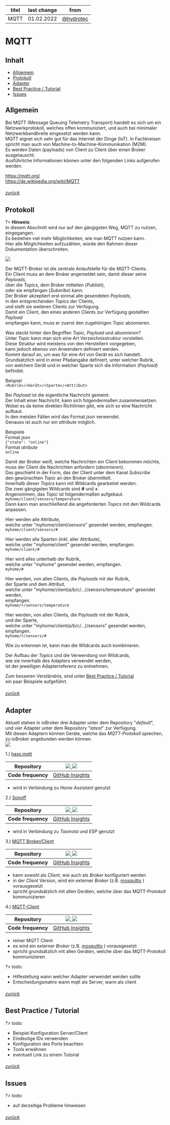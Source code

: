 | titel | last change | from |
| -------- | -------- | -------- |
| MQTT | 01.02.2022 | [@hydrotec](https://forum.iobroker.net/user/hydrotec) |

# MQTT

## Inhalt
* [Allgemein](#Allgemein)
* [Protokoll](#Protokoll)
* [Adapter](#Adapter)
* [Best Practice / Tutorial](#best-practice--tutorial)
* [Issues](#Issues)

## Allgemein
Bei MQTT (Message Queuing Telemetry Transport) 
handelt es sich um ein Netzwerkprotokoll, welches offen kommuniziert, 
und auch bei minimaler Netzwerkbandbreite eingesetzt werden kann.  
MQTT eignet sich sehr gut für das Internet der Dinge (IoT). 
In Fachkreisen spricht man auch von  Machine-to-Machine-Kommunikation (M2M).  
Es werden Daten (payloads) von Client zu Client über einen Broker ausgetauscht.  
Ausführliche Informationen können unter den folgenden Links aufgerufen werden.  

[<https://mqtt.org/>](https://mqtt.org/)  
[<https://de.wikipedia.org/wiki/MQTT>](https://de.wikipedia.org/wiki/MQTT)  

###### [zurück](#Inhalt)

## Protokoll

?> **Hinweis**:  
     In diesem Abschnitt wird nur auf den gängigsten Weg, 
	 MQTT zu nutzen, eingegangen.  
	 Es bestehen viel mehr Möglichkeiten, wie man MQTT nutzen kann.  
	 Hier alle Möglichkeiten aufzuzählen, 
	 würde den Rahmen dieser Dokumentation überschreiten.  

  
![](https://raw.githubusercontent.com/hydrotec468/test-md.docs/main/docs/de/media/Doku_mqtt_03.png)  
  
Der MQTT-Broker ist die zentrale Anlaufstelle für die MQTT-Clients.  
Ein Client muss an dem Broker angemeldet sein, damit dieser seine *Payloads*,  
über die *Topics*, dem Broker mitteilen (*Publish*),  
oder sie empfangen (*Subsribe*) kann.  
Der Broker akzeptiert erst einmal alle gesendeten *Payloads*,  
in den entsprechenden *Topics* der Clients,  
und stellt sie weiteren Clients zur Verfügung.  
Damit ein Client, den eines anderen Clients zur Verfügung gestellten *Payload*  
empfangen kann, muss er zuerst den zugehörigen *Topic* abonnieren.  

Was steckt hinter den Begriffen *Topic*, *Payload* und *abonnieren*?  
Unter *Topic* kann man sich eine Art Verzeichnisstruktur vorstellen.  
Diese Struktur wird meistens von den Herstellern vorgegeben,  
kann jedoch ebenso von Anwendern definiert werden.  
Kommt darauf an, um was für eine Art von Gerät es sich handelt.  
Grundsätzlich wird in einer Pfadangabe definiert, unter welcher Rubrik,  
von welchem Gerät und in welcher Sparte sich die Information (*Payload*) befindet.  

Beispiel  
`<Rubrik>/<Gerät>/<Sparte>/<Attribut>`  

Bei *Payload* ist die eigentliche Nachricht gemeint.  
Der Inhalt einer Nachricht, kann sich folgendermaßen zusammensetzen.  
Wobei es da keine direkten Richtlinien gibt, wie sich so eine Nachricht aufbaut.  
In den meisten Fällen wird das Format *json* verwendet.  
Genauso ist auch nur ein *attribute* möglich.  

Beispiele  
Format *json*  
`{"state": "online"}`  
Format *atribute*  
`online`  

Damit der Broker weiß, welche Nachrichten ein Client bekommen möchte,  
muss der Client die Nachrichten anfordern (*abonnieren*).  
Das geschieht in der Form, das der Client unter dem Kanal *Subscribe*  
den gewünschten *Topic* an den Broker übermittelt.  
Innerhalb dieser *Topics* kann mit Wildcards gearbeitet werden.  
Die zwei gängigsten Wildcards sind ***#*** und ***+***.  
Angenommen, das *Topic* ist folgendermaßen aufgebaut.  
`myhome/client/sensors/temperature`  
Dann kann man anschließend die angeforderten *Topics* mit den Wildcards anpassen.  
  
Hier werden alle Attribute,  
welche unter "myhome/client/sensors" gesendet werden, empfangen.  
`myhome/client/sensors/#`  

Hier werden alle Sparten (inkl. aller Attribute),  
welche unter "myhome/client" gesendet werden, empfangen.  
`myhome/client/#`  

Hier wird alles unterhalb der Rubrik,  
welche unter "myhome" gesendet werden, empfangen.  
`myhome/#`  

Hier werden, von allen Clients, die *Payloads* mit der Rubrik,  
der Sparte und dem Attribut,  
welche unter "myhome/client(a/b/c/...)/sensors/temperature" gesendet werden,  
empfangen.  
`myhome/+/sensors/temperature`  

Hier werden, von allen Clients, die *Payloads* mit der Rubrik,  
und der Sparte,  
welche unter "myhome/client(a/b/c/...)/sensors" gesendet werden, empfangen.  
`myhome/+/sensors/#`       

Wie zu erkennen ist, kann man die Wildcards auch kombinieren.  

Der Aufbau der *Topics* und die Verwendung von Wildcards,  
wie sie innerhalb des Adapters verwendet werden,  
ist der jeweiligen Adapterreferenz zu entnehmen.  

Zum besseren Verständnis, sind unter [Best Practice / Tutorial](#best-practice--tutorial)  
ein paar Beispiele aufgeführt.  

###### [zurück](#Inhalt)

## Adapter
Aktuell stehen in ioBroker drei Adapter unter dem Repository "*default*",  
und vier Adapter unter dem Repository "*latest*" zur Verfügung.  
Mit diesen Adaptern können Geräte, welche das *MQTT-Protokoll* sprechen,  
zu ioBroker angebunden werden können.  
![](https://raw.githubusercontent.com/hydrotec468/test-md.docs/main/docs/de/media/Doku_mqtt_01.png)  

1.) [hass.mqtt](https://github.com/smarthomefans/ioBroker.hass-mqtt#readme "https://github.com/smarthomefans/ioBroker.hass-mqtt#readme")  

| **Repository** | [![](http://iobroker.live/badges/hass-mqtt-stable.svg) ![](http://img.shields.io/npm/v/iobroker.hass-mqtt.svg)](https://www.npmjs.com/package/iobroker.hass-mqtt "https://www.npmjs.com/package/iobroker.hass-mqtt")|
| -------- | -------- |
| **Code frequency** | [GitHub Insights](https://github.com/smarthomefans/ioBroker.hass-mqtt/graphs/code-frequency "https://github.com/smarthomefans/ioBroker.hass-mqtt/graphs/code-frequency") |

 -  wird in Verbindung zu *Home Assistant* genutzt  

2.) [Sonoff](https://github.com/ioBroker/ioBroker.sonoff#readme "https://github.com/ioBroker/ioBroker.sonoff#readme")

| **Repository** | [![](http://iobroker.live/badges/sonoff-stable.svg) ![](http://img.shields.io/npm/v/iobroker.sonoff.svg)](https://www.npmjs.com/package/iobroker.sonoff "https://www.npmjs.com/package/iobroker.sonoff")|
| -------- | -------- |
| **Code frequency** | [GitHub Insights](https://github.com/ioBroker/ioBroker.sonoff/graphs/code-frequency "https://github.com/ioBroker/ioBroker.sonoff/graphs/code-frequency") |

 -  wird in Verbindung zu *Tasmota* und *ESP* genutzt  

3.) [MQTT Broker/Client](https://github.com/ioBroker/ioBroker.mqtt#readme "https://github.com/ioBroker/ioBroker.mqtt#readme")

| **Repository** | [![](http://iobroker.live/badges/mqtt-stable.svg) ![](http://img.shields.io/npm/v/iobroker.mqtt.svg)](https://www.npmjs.com/package/iobroker.mqtt "https://www.npmjs.com/package/iobroker.mqtt")|
| -------- | -------- |
| **Code frequency** | [GitHub Insights](https://github.com/ioBroker/ioBroker.mqtt/graphs/code-frequency "https://github.com/ioBroker/ioBroker.mqtt/graphs/code-frequency") |

 - kann sowohl als *Client*, wie auch als *Broker* konfiguriert werden  
 - in der *Client* Version, wird ein externer *Broker* (z.B. [mosquitto](https://mosquitto.org "https://mosquitto.org") ) vorausgesetzt  
 - spricht grundsätzlich mit allen Geräten, welche über das MQTT-Protokoll kommunizieren  
 
4.) [MQTT-Client](https://github.com/Pmant/ioBroker.mqtt-client#readme "https://github.com/Pmant/ioBroker.mqtt-client#readme")

| **Repository** | [![](http://iobroker.live/badges/mqtt-client-stable.svg) ![](http://img.shields.io/npm/v/iobroker.mqtt-client.svg)](https://www.npmjs.com/package/iobroker.mqtt-client "https://www.npmjs.com/package/iobroker.mqtt-client")|
| -------- | -------- |
| **Code frequency** | [GitHub Insights](https://github.com/Pmant/ioBroker.mqtt-client/graphs/code-frequency "https://github.com/Pmant/ioBroker.mqtt-client/graphs/code-frequency") |

 - reiner MQTT Client  
 - es wird ein externer *Broker* (z.B. [mosquitto](https://mosquitto.org "https://mosquitto.org") ) vorausgesetzt  
 - spricht grundsätzlich mit allen Geräten, welche über das MQTT-Protokoll kommunizieren  

?> todo:  
 - Hilfestellung wann welcher Adapter verwendet werden sollte  
 - Entscheidungsmatrix wann mqtt als Server, wann als client  

###### [zurück](#Inhalt)

## Best Practice / Tutorial
?> todo:  
 - Beispiel Konfiguration Server/Client  
 - Eindeutige IDs verwenden
 - Konfiguration des Ports beachten  
 - Tools erwähnen  
 - eventuell Link zu einem Tutorial  

###### [zurück](#Inhalt)

## Issues
?> todo:  
 - auf derzeitige Probleme hinweisen  

###### [zurück](#Inhalt)

